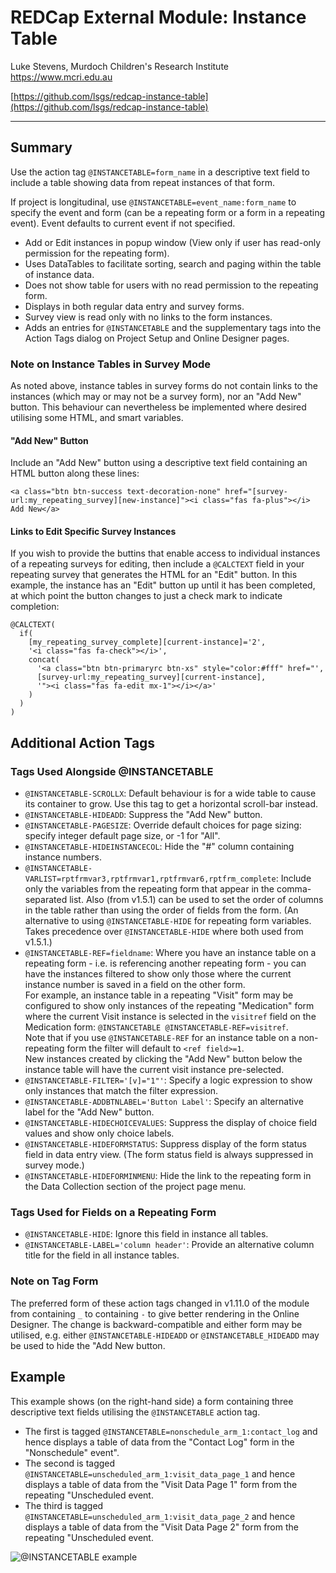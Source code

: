 # REDCap External Module: Instance Table

Luke Stevens, Murdoch Children's Research Institute https://www.mcri.edu.au

[https://github.com/lsgs/redcap-instance-table](https://github.com/lsgs/redcap-instance-table)
********************************************************************************
## Summary

Use the action tag `@INSTANCETABLE=form_name` in a descriptive text field to include a table showing data from repeat instances of that form.

If project is longitudinal, use `@INSTANCETABLE=event_name:form_name` to specify the event and form (can be a repeating form or a form in a repeating event). Event defaults to current event if not specified.

* Add or Edit instances in popup window (View only if user has read-only permission for the repeating form).
* Uses DataTables to facilitate sorting, search and paging within the table of instance data.
* Does not show table for users with no read permission to the repeating form.
* Displays in both regular data entry and survey forms.
* Survey view is read only with no links to the form instances.
* Adds an entries for `@INSTANCETABLE` and the supplementary tags into the Action Tags dialog on Project Setup and Online Designer pages.

### Note on Instance Tables in Survey Mode
As noted above, instance tables in survey forms do not contain links to the instances (which may or may not be a survey form), nor an "Add New" button. This behaviour can nevertheless be implemented where desired utilising some HTML, and smart variables.

#### "Add New" Button
Include an "Add New" button using a descriptive text field containing an HTML button along these lines:
```
<a class="btn btn-success text-decoration-none" href="[survey-url:my_repeating_survey][new-instance]"><i class="fas fa-plus"></i> Add New</a>
```
#### Links to Edit Specific Survey Instances
If you wish to provide the buttins that enable access to individual instances of a repeating surveys for editing, then include a `@CALCTEXT` field in your repeating survey that generates the HTML for an "Edit" button. In this example, the instance has an "Edit" button up until it has been completed, at which point the button changes to just a check mark to indicate completion:
```
@CALCTEXT( 
  if(
    [my_repeating_survey_complete][current-instance]='2', 
    '<i class="fas fa-check"></i>', 
    concat( 
      '<a class="btn btn-primaryrc btn-xs" style="color:#fff" href="', 
      [survey-url:my_repeating_survey][current-instance], 
      '"><i class="fas fa-edit mx-1"></i></a>'
    )
  )
)
```

## Additional Action Tags
### Tags Used Alongside @INSTANCETABLE
* `@INSTANCETABLE-SCROLLX`: Default behaviour is for a wide table to cause its container to grow. Use this tag to get a horizontal scroll-bar instead.
* `@INSTANCETABLE-HIDEADD`: Suppress the "Add New" button.
* `@INSTANCETABLE-PAGESIZE`: Override default choices for page sizing: specify integer default page size, or -1 for "All".
* `@INSTANCETABLE-HIDEINSTANCECOL`: Hide the "#" column containing instance numbers.
* `@INSTANCETABLE-VARLIST=rptfrmvar3,rptfrmvar1,rptfrmvar6,rptfrm_complete`: Include only the variables from the repeating form that appear in the comma-separated list. Also (from v1.5.1) can be used to set the order of columns in the table rather than using the order of fields from the form. (An alternative to using `@INSTANCETABLE-HIDE` for repeating form variables. Takes precedence over `@INSTANCETABLE-HIDE`  where both used from v1.5.1.)
* `@INSTANCETABLE-REF=fieldname`: Where you have an instance table on a repeating form - i.e. is referencing another repeating form - you can have the instances filtered to show only those where the current instance number is saved in a field on the other form.<br>For example, an instance table in a repeating "Visit" form may be configured to show only instances of the repeating "Medication" form where the current Visit instance is selected in the `visitref` field on the Medication form: `@INSTANCETABLE @INSTANCETABLE-REF=visitref`.<br>Note that if you use `@INSTANCETABLE-REF` for an instance table on a non-repeating form the filter will default to `<ref field>=1`.<br>New instances created by clicking the "Add New" button below the instance table will have the current visit instance pre-selected.
* `@INSTANCETABLE-FILTER='[v]="1"'`: Specify a logic expression to show only instances that match the filter expression. 
* `@INSTANCETABLE-ADDBTNLABEL='Button Label'`: Specify an alternative label for the "Add New" button.
* `@INSTANCETABLE-HIDECHOICEVALUES`: Suppress the display of choice field values and show only choice labels.
* `@INSTANCETABLE-HIDEFORMSTATUS`: Suppress display of the form status field in data entry view. (The form status field is always suppressed in survey mode.)
* `@INSTANCETABLE-HIDEFORMINMENU`: Hide the link to the repeating form in the Data Collection section of the project page menu.

### Tags Used for Fields on a Repeating Form 
* `@INSTANCETABLE-HIDE`: Ignore this field in instance all tables.
* `@INSTANCETABLE-LABEL='column header'`: Provide an alternative column title for the field in all instance tables.

### Note on Tag Form
The preferred form of these action tags changed in v1.11.0 of the module from containing `_` to containing `-` to give better rendering in the Online Designer. The change is backward-compatible and either form may be utilised, e.g. either `@INSTANCETABLE-HIDEADD` or `@INSTANCETABLE_HIDEADD` may be used to hide the "Add New button.

## Example 
This example shows (on the right-hand side) a form containing three descriptive text fields utilising the `@INSTANCETABLE` action tag. 
* The first is tagged `@INSTANCETABLE=nonschedule_arm_1:contact_log` and hence displays a table of data from the "Contact Log" form in the "Nonschedule" event".
* The second is tagged `@INSTANCETABLE=unscheduled_arm_1:visit_data_page_1` and hence displays a table of data from the "Visit Data Page 1" form from the repeating "Unscheduled event.
* The third is tagged `@INSTANCETABLE=unscheduled_arm_1:visit_data_page_2` and hence displays a table of data from the "Visit Data Page 2" form from the repeating "Unscheduled event.

![@INSTANCETABLE example](./instancetable.png)
